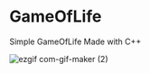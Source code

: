 # GameOfLife
Simple GameOfLife Made with C++


![ezgif com-gif-maker (2)](https://user-images.githubusercontent.com/64355834/157794233-c98b3b22-3c2d-4404-bb96-6e5875168bbc.gif)
